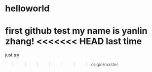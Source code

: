 # helloworld
first github test
my name is yanlin zhang!
<<<<<<< HEAD
last time
=======
just try
>>>>>>> origin/master
